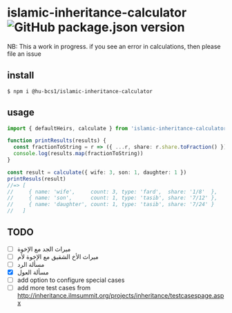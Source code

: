 # islamic-inheritance-calculator ![GitHub package.json version](https://img.shields.io/github/package-json/v/HU-BCS1/islamic-inheritance-calculator.svg)
NB: This a work in progress. if you see an error in calculations, then please file an issue

## install
```
$ npm i @hu-bcs1/islamic-inheritance-calculator
```

## usage
```typescript
import { defaultHeirs, calculate } from 'islamic-inheritance-calculator'

function printResults(results) {
  const fractionToString = r => ({ ...r, share: r.share.toFraction() })
  console.log(results.map(fractionToString))
}

const result = calculate({ wife: 3, son: 1, daughter: 1 })
printResuls(result)
//=> [
//     { name: 'wife',     count: 3, type: 'fard',  share: '1/8'  },
//     { name: 'son',      count: 1, type: 'tasib', share: '7/12' },
//     { name: 'daughter', count: 1, type: 'tasib', share: '7/24' }
//   ]
```

## TODO
- [ ] ميراث الجد مع الإخوة
- [ ] ميراث الأخ الشقيق مع الإخوة لأم
- [ ] مسألة الرد
- [x] مسألة العول
- [ ] add option to configure special cases
- [ ] add more test cases from http://inheritance.ilmsummit.org/projects/inheritance/testcasespage.aspx
